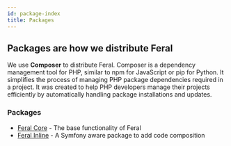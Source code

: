 ```yaml
---
id: package-index
title: Packages
---
```


## Packages are how we distribute Feral

We use **Composer** to distribute Feral. Composer is a dependency management tool for PHP, similar to npm for JavaScript 
or pip for Python. It simplifies the process of managing PHP package dependencies required 
in a project. It was created to help PHP developers manage their projects efficiently by automatically 
handling package installations and updates. 

### Packages
* [Feral Core](./feral-core.md) - The base functionality of Feral
* [Feral Inline](./feral-inline.md) - A Symfony aware package to add code composition 
